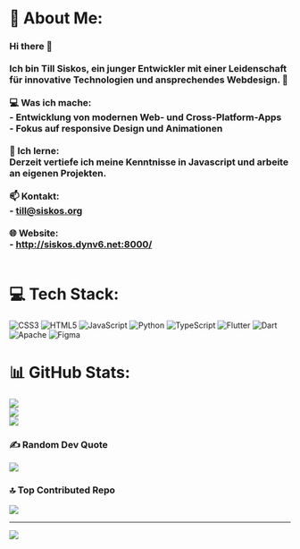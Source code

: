 # 💫 About Me:
### Hi there 👋  <br><br>Ich bin Till Siskos, ein junger Entwickler mit einer Leidenschaft für innovative Technologien und ansprechendes Webdesign. 🚀  <br><br>💻 Was ich mache:<br>- Entwicklung von modernen Web- und Cross-Platform-Apps  <br>- Fokus auf responsive Design und Animationen <br><br>🌱 Ich lerne:<br>Derzeit vertiefe ich meine Kenntnisse in Javascript und arbeite an eigenen Projekten.  <br><br>📫 Kontakt:<br>- till@siskos.org<br><br>🌐 Website:<br>- http://siskos.dynv6.net:8000/<br><br>


# 💻 Tech Stack:
![CSS3](https://img.shields.io/badge/css3-%231572B6.svg?style=flat-square&logo=css3&logoColor=white) ![HTML5](https://img.shields.io/badge/html5-%23E34F26.svg?style=flat-square&logo=html5&logoColor=white) ![JavaScript](https://img.shields.io/badge/javascript-%23323330.svg?style=flat-square&logo=javascript&logoColor=%23F7DF1E) ![Python](https://img.shields.io/badge/python-3670A0?style=flat-square&logo=python&logoColor=ffdd54) ![TypeScript](https://img.shields.io/badge/typescript-%23007ACC.svg?style=flat-square&logo=typescript&logoColor=white) ![Flutter](https://img.shields.io/badge/Flutter-%2302569B.svg?style=flat-square&logo=Flutter&logoColor=white) ![Dart](https://img.shields.io/badge/dart-%230175C2.svg?style=flat-square&logo=dart&logoColor=white) ![Apache](https://img.shields.io/badge/apache-%23D42029.svg?style=flat-square&logo=apache&logoColor=white) ![Figma](https://img.shields.io/badge/figma-%23F24E1E.svg?style=flat-square&logo=figma&logoColor=white)
# 📊 GitHub Stats:
![](https://github-readme-stats.vercel.app/api?username=TheTechTrooper123&theme=dark&hide_border=false&include_all_commits=false&count_private=false)<br/>
![](https://github-readme-streak-stats.herokuapp.com/?user=TheTechTrooper123&theme=dark&hide_border=false)<br/>
![](https://github-readme-stats.vercel.app/api/top-langs/?username=TheTechTrooper123&theme=dark&hide_border=false&include_all_commits=false&count_private=false&layout=compact)

### ✍️ Random Dev Quote
![](https://quotes-github-readme.vercel.app/api?type=horizontal&theme=radical)

### 🔝 Top Contributed Repo
![](https://github-contributor-stats.vercel.app/api?username=TheTechTrooper123&limit=5&theme=dark&combine_all_yearly_contributions=true)

---
[![](https://visitcount.itsvg.in/api?id=TheTechTrooper123&icon=0&color=0)](https://visitcount.itsvg.in)

<!-- Proudly created with GPRM ( https://gprm.itsvg.in ) -->
